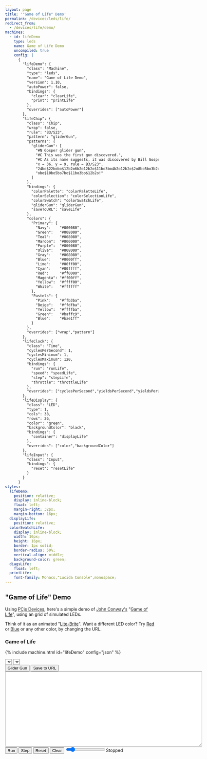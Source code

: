 ```yaml
---
layout: page
title: '"Game of Life" Demo'
permalink: /devices/leds/life/
redirect_from:
  - /devices/life/demo/
machines:
  - id: lifeDemo
    type: leds
    name: Game of Life Demo
    uncompiled: true
    config: |
      {
        "lifeDemo": {
          "class": "Machine",
          "type": "leds",
          "name": "Game of Life Demo",
          "version": 1.10,
          "autoPower": false,
          "bindings": {
            "clear": "clearLife",
            "print": "printLife"
          },
          "overrides": ["autoPower"]
        },
        "lifeChip": {
          "class": "Chip",
          "wrap": false,
          "rule": "B3/S23",
          "pattern": "gliderGun",
          "patterns": {
            "gliderGun": [
              "#N Gosper glider gun",
              "#C This was the first gun discovered.",
              "#C As its name suggests, it was discovered by Bill Gosper.",
              "x = 36, y = 9, rule = B3/S23",
              "24bo$22bobo$12b2o6b2o12b2o$11bo3bo4b2o12b2o$2o8bo5bo3b2o$2o8bo3bob2o4b",
              "obo$10bo5bo7bo$11bo3bo$12b2o!"
            ]
          },
          "bindings": {
            "colorPalette": "colorPaletteLife",
            "colorSelection": "colorSelectionLife",
            "colorSwatch": "colorSwatchLife",
            "gliderGun": "gliderGun",
            "saveToURL": "saveLife"
          },
          "colors": {
            "Primary": {
              "Navy":    "#000080",
              "Green":   "#008000",
              "Teal":    "#008080",
              "Maroon":  "#800000",
              "Purple":  "#800080",
              "Olive":   "#808000",
              "Gray":    "#808080",
              "Blue":    "#0000ff",
              "Lime":    "#00ff00",
              "Cyan":    "#00ffff",
              "Red":     "#ff0000",
              "Magenta": "#ff00ff",
              "Yellow":  "#ffff00",
              "White":   "#ffffff"
            },
            "Pastels": {
              "Pink":    "#ffb3ba",
              "Beige":   "#ffdfba",
              "Yellow":  "#ffffba",
              "Green":	 "#baffc9",
              "Blue":	 "#bae1ff"
            }
          },
          "overrides": ["wrap","pattern"]
        },
        "lifeClock": {
          "class": "Time",
          "cyclesPerSecond": 1,
          "cyclesMinimum": 1,
          "cyclesMaximum": 120,
          "bindings": {
            "run": "runLife",
            "speed": "speedLife",
            "step": "stepLife",
            "throttle": "throttleLife"
          },
          "overrides": ["cyclesPerSecond","yieldsPerSecond","yieldsPerUpdate","cyclesMinimum","cyclesMaximum","requestAnimationFrame"]
        },
        "lifeDisplay": {
          "class": "LED",
          "type": 1,
          "cols": 38,
          "rows": 26,
          "color": "green",
          "backgroundColor": "black",
          "bindings": {
            "container": "displayLife"
          },
          "overrides": ["color","backgroundColor"]
        },
        "lifeInput": {
          "class": "Input",
          "bindings": {
            "reset": "resetLife"
          }
        }
      }
styles:
  lifeDemo:
    position: relative;
    display: inline-block;
    float: left;
    margin-right: 32px;
    margin-bottom: 16px;
  displayLife:
    position: relative;
  colorSwatchLife:
    display: inline-block;
    width: 16px;
    height: 16px;
    border: 1px solid;
    border-radius: 50%;
    vertical-align: middle;
    background-color: green;
  diagsLife:
    float: left;
  printLife:
    font-family: Monaco,"Lucida Console",monospace;
---
```


"Game of Life" Demo
-------------------

Using [PCjs Devices](/modules/devices/), here's a simple demo of
[John Conway's](http://www.conwaylife.com/wiki/John_Horton_Conway)
"[Game of Life](http://www.conwaylife.com/wiki/Conway%27s_Game_of_Life)", using an grid of simulated LEDs.

Think of it as an animated "[Lite-Brite](https://en.wikipedia.org/wiki/Lite-Brite)".  Want a different LED color?
Try [Red](?color=red&autoStart=true&pattern=gliderGun#game-of-life)
or [Blue](?color=blue&autoStart=true&pattern=gliderGun#game-of-life) or any other color, by changing the URL.

### Game of Life

{% include machine.html id="lifeDemo" config="json" %}

<div id="lifeDemo">
  <div id="displayLife"></div>
  <select id="colorPaletteLife"></select>&nbsp;<select id="colorSelectionLife"></select>&nbsp;<div id="colorSwatchLife"></div>
  <button id="gliderGun">Glider Gun</button>
  <button id="saveLife">Save to URL</button>
</div>
<div id="diagsLife">
  <div>
    <textarea id="printLife" cols="78" rows="16"></textarea>
  </div>
  <button id="runLife">Run</button>
  <button id="stepLife">Step</button>
  <button id="resetLife">Reset</button>
  <button id="clearLife">Clear</button>
  <input type="range" min="1" max="120" value="15" class="slider" id="throttleLife"><span id="speedLife">Stopped</span>
</div>
